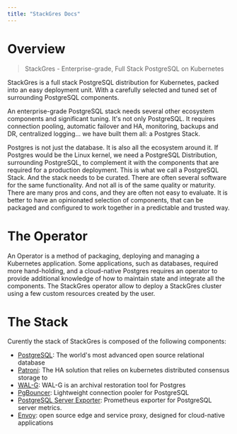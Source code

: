 ```yaml
---
title: "StackGres Docs"
---
```


# Overview

> StackGres - Enterprise-grade, Full Stack PostgreSQL on Kubernetes

StackGres is a full stack PostgreSQL distribution for Kubernetes, packed into an easy deployment unit.
With a carefully selected and tuned set of surrounding PostgreSQL components.

An enterprise-grade PostgreSQL stack needs several other ecosystem components and significant tuning.
It's not only PostgreSQL. It requires connection pooling, automatic failover and HA, monitoring,
backups and DR, centralized logging… we have built them all: a Postgres Stack.

Postgres is not just the database. It is also all the ecosystem around it. If Postgres would be the
Linux kernel, we need a PostgreSQL Distribution, surrounding PostgreSQL, to complement it with the
components that are required for a production deployment. This is what we call a PostgreSQL Stack.
And the stack needs to be curated. There are often several software for the same functionality. And
not all is of the same quality or maturity. There are many pros and cons, and they are often not
easy to evaluate. It is better to have an opinionated selection of components, that can be packaged
and configured to work together in a predictable and trusted way.

# The Operator

An Operator is a method of packaging, deploying and managing a Kubernetes
application. Some applications, such as databases, required more hand-holding, and a cloud-native
Postgres requires an operator to provide additional knowledge of how to maintain state and integrate
all the components. The StackGres operator allow to deploy a StackGres cluster using a few custom
resources created by the user.

# The Stack

Curently the stack of StackGres is composed of the following components:

* [PostgreSQL](https://www.postgresql.org/): The world's most advanced open source relational database
* [Patroni](https://github.com/zalando/patroni): The HA solution that relies on kubernetes distributed consensus storage to 
* [WAL-G](https://github.com/wal-g/wal-g): WAL-G is an archival restoration tool for Postgres
* [PgBouncer](http://www.pgbouncer.org/): Lightweight connection pooler for PostgreSQL 
* [PostgreSQL Server Exporter](https://github.com/wrouesnel/postgres_exporter): Prometheus exporter for PostgreSQL server metrics.
* [Envoy](https://www.envoyproxy.io/): open source edge and service proxy, designed for cloud-native applications

